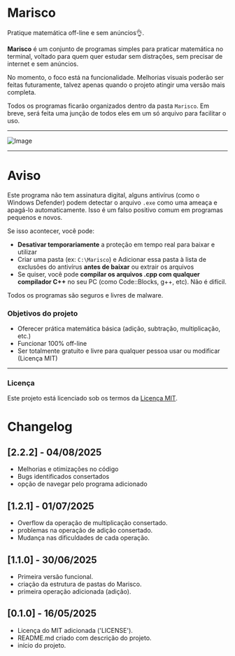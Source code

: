 # Marisco

Pratique matemática off-line e sem anúncios👌.

**Marisco** é um conjunto de programas simples para praticar matemática no terminal, voltado para quem quer estudar sem distrações, sem precisar de internet e sem anúncios.

No momento, o foco está na funcionalidade. Melhorias visuais poderão ser feitas futuramente, talvez apenas quando o projeto atingir uma versão mais completa.

Todos os programas ficarão organizados dentro da pasta `Marisco`. Em breve, será feita uma junção de todos eles em um só arquivo para facilitar o uso.
___
![Image](https://github.com/user-attachments/assets/d8775432-a3dc-4a7a-8760-0f022b54eaa7)
___

# Aviso

Este programa não tem assinatura digital, alguns antivírus (como o Windows Defender) podem detectar o arquivo `.exe` como uma ameaça e apagá-lo automaticamente.
Isso é um falso positivo comum em programas pequenos e novos.

Se isso acontecer, você pode:

- **Desativar temporariamente** a proteção em tempo real para baixar e utilizar
- Criar uma pasta (ex: `C:\Marisco`) e Adicionar essa pasta à lista de exclusões do antivírus **antes de baixar** ou extrair os arquivos
- Se quiser, você pode **compilar os arquivos .cpp com qualquer compilador C++** no seu PC (como Code::Blocks, g++, etc). Não é difícil.

Todos os programas são seguros e livres de malware.

### Objetivos do projeto

- Oferecer prática matemática básica (adição, subtração, multiplicação, etc.)
- Funcionar 100% off-line
- Ser totalmente gratuito e livre para qualquer pessoa usar ou modificar (Licença MIT)

___

### Licença
Este projeto está licenciado sob os termos da [Licença MIT](LICENSE).


# Changelog

## [2.2.2] - 04/08/2025
- Melhorias e otimizações no código
- Bugs identificados consertados
- opção de navegar pelo programa adicionado


## [1.2.1] - 01/07/2025
- Overflow da operação de multiplicação consertado.
- problemas na operação de adição consertado.
- Mudança nas dificuldades de cada operação.


## [1.1.0] - 30/06/2025
- Primeira versão funcional.
- criação da estrutura de pastas do Marisco.
- primeira operação adicionada (adição).

## [0.1.0] - 16/05/2025
- Licença do MIT adicionada ('LICENSE').
- README.md criado com descrição do projeto.
- início do projeto.
